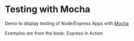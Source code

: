 # Testing with Mocha

Demo to display testing of Node/Express Apps with [Mocha](http://mochajs.org/)

Examples are from the book: Express in Action
